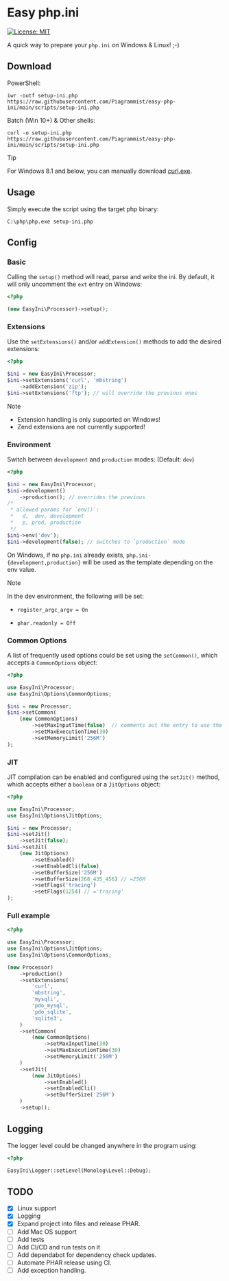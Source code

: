 # Easy php.ini

[![License: MIT](https://img.shields.io/badge/License-MIT-yellow.svg)](https://opensource.org/licenses/MIT)

A quick way to prepare your `php.ini` on Windows & Linux! ;-)

## Download

PowerShell:

```shell
iwr -outf setup-ini.php https://raw.githubusercontent.com/Piagrammist/easy-php-ini/main/scripts/setup-ini.php
```

Batch (Win 10+) & Other shells:

```shell
curl -o setup-ini.php https://raw.githubusercontent.com/Piagrammist/easy-php-ini/main/scripts/setup-ini.php
```

> [!TIP]
> For Windows 8.1 and below, you can manually download [curl.exe](https://curl.se/windows/).

## Usage

Simply execute the script using the target php binary:

```shell
C:\php\php.exe setup-ini.php
```

## Config

### Basic

Calling the `setup()` method will read, parse and write the ini. By default, it will only uncomment the `ext` entry on Windows:

```php
<?php

(new EasyIni\Processor)->setup();
```

### Extensions

Use the `setExtensions()` and/or `addExtension()` methods to add the desired extensions:

```php
<?php

$ini = new EasyIni\Processor;
$ini->setExtensions('curl', 'mbstring')
    ->addExtension('zip');
$ini->setExtensions('ftp'); // will override the previous ones
```

> [!NOTE]
>
> -   Extension handling is only supported on Windows!
> -   Zend extensions are not currently supported!

### Environment

Switch between `development` and `production` modes: (Default: `dev`)

```php
<?php

$ini = new EasyIni\Processor;
$ini->development()
    ->production(); // overrides the previous
/*
 * allowed params for `env()`:
 *   d,  dev, development
 *   p, prod, production
 */
$ini->env('dev');
$ini->development(false); // switches to `production` mode
```

On Windows, if no `php.ini` already exists, `php.ini-{development,production}` will be used as the template depending on the env value.

> [!NOTE]
> In the dev environment, the following will be set:
>
> -   `register_argc_argv = On`
>
> -   `phar.readonly = Off`

### Common Options

A list of frequently used options could be set using the `setCommon()`, which accepts a `CommonOptions` object:

```php
<?php

use EasyIni\Processor;
use EasyIni\Options\CommonOptions;

$ini = new Processor;
$ini->setCommon(
    (new CommonOptions)
        ->setMaxInputTime(false)  // comments out the entry to use the default
        ->setMaxExecutionTime(30)
        ->setMemoryLimit('256M')
);
```

### JIT

JIT compilation can be enabled and configured using the `setJit()` method, which accepts either a `boolean` or a `JitOptions` object:

```php
<?php

use EasyIni\Processor;
use EasyIni\Options\JitOptions;

$ini = new Processor;
$ini->setJit()
    ->setJit(false);
$ini->setJit(
    (new JitOptions)
        ->setEnabled()
        ->setEnabledCli(false)
        ->setBufferSize('256M')
        ->setBufferSize(268_435_456) // =256M
        ->setFlags('tracing')
        ->setFlags(1254) // ='tracing'
);
```

### Full example

```php
<?php

use EasyIni\Processor;
use EasyIni\Options\JitOptions;
use EasyIni\Options\CommonOptions;

(new Processor)
    ->production()
    ->setExtensions(
        'curl',
        'mbstring',
        'mysqli',
        'pdo_mysql',
        'pdo_sqlite',
        'sqlite3',
    )
    ->setCommon(
        (new CommonOptions)
            ->setMaxInputTime(30)
            ->setMaxExecutionTime(30)
            ->setMemoryLimit('256M')
    )
    ->setJit(
        (new JitOptions)
            ->setEnabled()
            ->setEnabledCli()
            ->setBufferSize('256M')
    )
    ->setup();
```

## Logging

The logger level could be changed anywhere in the program using:

```php
<?php

EasyIni\Logger::setLevel(Monolog\Level::Debug);
```

## TODO

-   [x] Linux support
-   [x] Logging
-   [x] Expand project into files and release PHAR.
-   [ ] Add Mac OS support
-   [ ] Add tests
-   [ ] Add CI/CD and run tests on it
-   [ ] Add dependabot for dependency check updates.
-   [ ] Automate PHAR release using CI.
-   [ ] Add exception handling.
